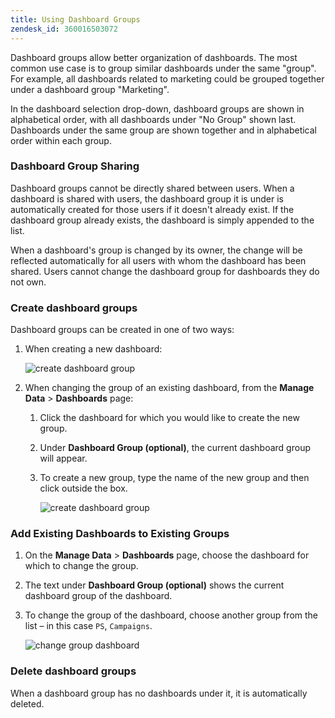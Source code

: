 ```yaml
---
title: Using Dashboard Groups
zendesk_id: 360016503072
---
```


Dashboard groups allow better organization of dashboards. The most common use case is to group similar dashboards under the same "group". For example, all dashboards related to marketing could be grouped together under a dashboard group \"Marketing\".

In the dashboard selection drop-down, dashboard groups are shown in alphabetical order, with all dashboards under "No Group" shown last. Dashboards under the same group are shown together and in alphabetical order within each group.

### Dashboard Group Sharing

Dashboard groups cannot be directly shared between users. When a dashboard is shared with users, the dashboard group it is under is automatically created for those users if it doesn't already exist. If the dashboard group already exists, the dashboard is simply appended to the list.

When a dashboard's group is changed by its owner, the change will be reflected automatically for all users with whom the dashboard has been shared. Users cannot change the dashboard group for dashboards they do not own.

### Create dashboard groups

Dashboard groups can be created in one of two ways:

1. When creating a new dashboard:

   ![create dashboard group](../assets/create-dashboard-groups-new-dashboard.png)

1. When changing the group of an existing dashboard, from the **Manage Data** > **Dashboards** page:

   1. Click the dashboard for which you would like to create the new group.

   1. Under **Dashboard Group (optional)**, the current dashboard group will appear.

   1. To create a new group, type the name of the new group and then click outside the box.

      ![create dashboard group](../assets/create-dashboard-groups-existing-dashboard.png)

### Add Existing Dashboards to Existing Groups

1. On the **Manage Data** > **Dashboards** page, choose the dashboard for which to change the group.

1. The text under **Dashboard Group (optional)** shows the current dashboard group of the dashboard.

1. To change the group of the dashboard, choose another group from the list – in this case `PS`, `Campaigns`.

   ![change group dashboard](../assets/add-existing-dashboard-existing-group.png)

### Delete dashboard groups

When a dashboard group has no dashboards under it, it is automatically deleted.
